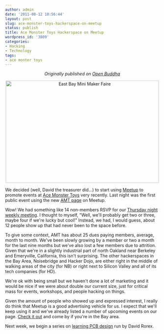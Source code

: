 ```yaml
---
author: admin
date: '2011-08-12 10:56:44'
layout: post
slug: ace-monster-toys-hackerspace-on-meetup
status: publish
title: Ace Monster Toys Hackerspace on Meetup
wordpress_id: '3809'
categories:
- Hacking
- Technology
tags:
- ace monter toys
---
```

<p style="text-align:center"><em>Originally published on <a href="http://www.openbuddha.com/2011/08/12/ace-monster-toys-hackerspace-on-meetup/">Open Buddha</a></em></p>
<p style="text-align:center"><a href="http://www.flickr.com/photos/seanosteen/5122013768/" title="East Bay Mini Maker Faire by SeanOsteen, on Flickr"><img src="http://farm2.static.flickr.com/1148/5122013768_07baa7e9a2.jpg" width="500" height="333" alt="East Bay Mini Maker Faire"></a></p>
We decided (well, David the treasurer did…) to start using <a href="http://www.meetup.com">Meetup</a> to promote events at <a href="http://www.acemonstertoys.org">Ace Monster Toys</a> very recently. Last night was the first public event using the new <a href="http://www.meetup.com/Ace-Monster-Toys/">AMT page</a> on Meetup.

Wow! We had something like 14 non-members RSVP for our <a href="http://www.meetup.com/Ace-Monster-Toys/events/28433931/">Thursday night weekly meeting</a>. I thought to myself, "Well, we'll probably get two or three, maybe four if we're lucky but cool!" Instead, we had, I would guess, about 12 people show up that had never been to the space before.

To give some context, AMT has about 25 dues paying members, average, month to month. We've been slowly growing by a member or two a month for the last nine months but we've also lost a few members due to attrition. Given that we're in a slightly industrial part of north Oakland near Berkeley and Emeryville, California, this isn't surprising. The other hackerspaces in the Bay Area, Noisebridge and Hacker Dojo, are either right in the middle of walking areas of the city (for NB) or right next to Silicon Valley and all of its tech companies (for HD). 

We're ok with being small but we haven't done a lot of marketing and it would be nice if we were about double our current size, just for critical mass for events, workshops, and people hacking on things.

Given the amount of people who showed up and expressed interest, I really do think that Meetup is a good advertising vehicle for us. I expect that we'll keep using it and we've already listed a number of upcoming events on our page. <a href="http://www.meetup.com/Ace-Monster-Toys/">Check it out</a> and come by if you're in the Bay area.

Next week, we begin a series on <a href="http://www.meetup.com/Ace-Monster-Toys/events/28986041/">learning PCB design</a> run by David Rorex.
